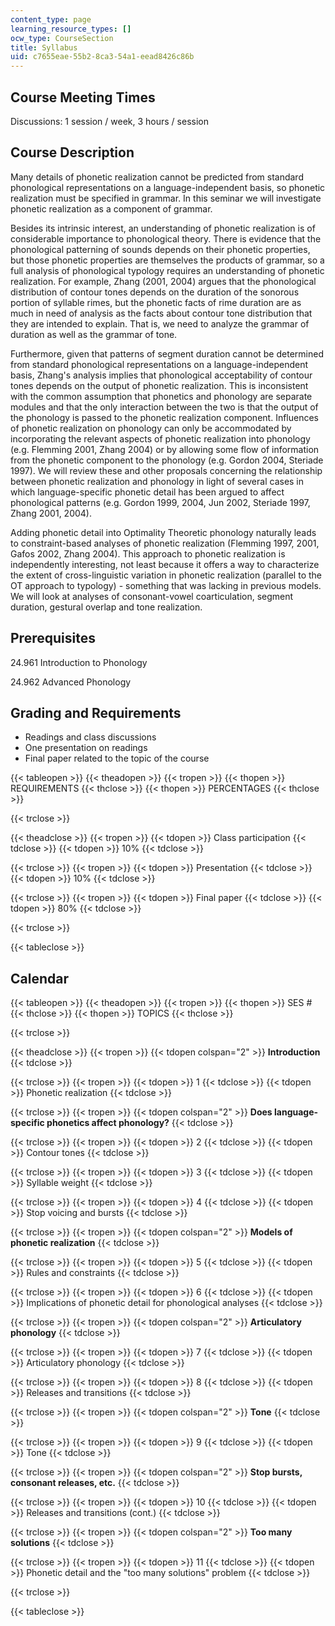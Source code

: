 ```yaml
---
content_type: page
learning_resource_types: []
ocw_type: CourseSection
title: Syllabus
uid: c7655eae-55b2-8ca3-54a1-eead8426c86b
---
```


Course Meeting Times
--------------------

Discussions: 1 session / week, 3 hours / session

Course Description
------------------

Many details of phonetic realization cannot be predicted from standard phonological representations on a language-independent basis, so phonetic realization must be specified in grammar. In this seminar we will investigate phonetic realization as a component of grammar.

Besides its intrinsic interest, an understanding of phonetic realization is of considerable importance to phonological theory. There is evidence that the phonological patterning of sounds depends on their phonetic properties, but those phonetic properties are themselves the products of grammar, so a full analysis of phonological typology requires an understanding of phonetic realization. For example, Zhang (2001, 2004) argues that the phonological distribution of contour tones depends on the duration of the sonorous portion of syllable rimes, but the phonetic facts of rime duration are as much in need of analysis as the facts about contour tone distribution that they are intended to explain. That is, we need to analyze the grammar of duration as well as the grammar of tone.

Furthermore, given that patterns of segment duration cannot be determined from standard phonological representations on a language-independent basis, Zhang's analysis implies that phonological acceptability of contour tones depends on the output of phonetic realization. This is inconsistent with the common assumption that phonetics and phonology are separate modules and that the only interaction between the two is that the output of the phonology is passed to the phonetic realization component. Influences of phonetic realization on phonology can only be accommodated by incorporating the relevant aspects of phonetic realization into phonology (e.g. Flemming 2001, Zhang 2004) or by allowing some flow of information from the phonetic component to the phonology (e.g. Gordon 2004, Steriade 1997). We will review these and other proposals concerning the relationship between phonetic realization and phonology in light of several cases in which language-specific phonetic detail has been argued to affect phonological patterns (e.g. Gordon 1999, 2004, Jun 2002, Steriade 1997, Zhang 2001, 2004).

Adding phonetic detail into Optimality Theoretic phonology naturally leads to constraint-based analyses of phonetic realization (Flemming 1997, 2001, Gafos 2002, Zhang 2004). This approach to phonetic realization is independently interesting, not least because it offers a way to characterize the extent of cross-linguistic variation in phonetic realization (parallel to the OT approach to typology) - something that was lacking in previous models. We will look at analyses of consonant-vowel coarticulation, segment duration, gestural overlap and tone realization.

Prerequisites
-------------

24.961 Introduction to Phonology

24.962 Advanced Phonology

Grading and Requirements
------------------------

*   Readings and class discussions
*   One presentation on readings
*   Final paper related to the topic of the course

{{< tableopen >}}
{{< theadopen >}}
{{< tropen >}}
{{< thopen >}}
REQUIREMENTS
{{< thclose >}}
{{< thopen >}}
PERCENTAGES
{{< thclose >}}

{{< trclose >}}

{{< theadclose >}}
{{< tropen >}}
{{< tdopen >}}
Class participation
{{< tdclose >}}
{{< tdopen >}}
10%
{{< tdclose >}}

{{< trclose >}}
{{< tropen >}}
{{< tdopen >}}
Presentation
{{< tdclose >}}
{{< tdopen >}}
10%
{{< tdclose >}}

{{< trclose >}}
{{< tropen >}}
{{< tdopen >}}
Final paper
{{< tdclose >}}
{{< tdopen >}}
80%
{{< tdclose >}}

{{< trclose >}}

{{< tableclose >}}

Calendar
--------

{{< tableopen >}}
{{< theadopen >}}
{{< tropen >}}
{{< thopen >}}
SES #
{{< thclose >}}
{{< thopen >}}
TOPICS
{{< thclose >}}

{{< trclose >}}

{{< theadclose >}}
{{< tropen >}}
{{< tdopen colspan="2" >}}
**Introduction**
{{< tdclose >}}

{{< trclose >}}
{{< tropen >}}
{{< tdopen >}}
1
{{< tdclose >}}
{{< tdopen >}}
Phonetic realization
{{< tdclose >}}

{{< trclose >}}
{{< tropen >}}
{{< tdopen colspan="2" >}}
**Does language-specific phonetics affect phonology?**
{{< tdclose >}}

{{< trclose >}}
{{< tropen >}}
{{< tdopen >}}
2
{{< tdclose >}}
{{< tdopen >}}
Contour tones
{{< tdclose >}}

{{< trclose >}}
{{< tropen >}}
{{< tdopen >}}
3
{{< tdclose >}}
{{< tdopen >}}
Syllable weight
{{< tdclose >}}

{{< trclose >}}
{{< tropen >}}
{{< tdopen >}}
4
{{< tdclose >}}
{{< tdopen >}}
Stop voicing and bursts
{{< tdclose >}}

{{< trclose >}}
{{< tropen >}}
{{< tdopen colspan="2" >}}
**Models of phonetic realization**
{{< tdclose >}}

{{< trclose >}}
{{< tropen >}}
{{< tdopen >}}
5
{{< tdclose >}}
{{< tdopen >}}
Rules and constraints
{{< tdclose >}}

{{< trclose >}}
{{< tropen >}}
{{< tdopen >}}
6
{{< tdclose >}}
{{< tdopen >}}
Implications of phonetic detail for phonological analyses
{{< tdclose >}}

{{< trclose >}}
{{< tropen >}}
{{< tdopen colspan="2" >}}
**Articulatory phonology**
{{< tdclose >}}

{{< trclose >}}
{{< tropen >}}
{{< tdopen >}}
7
{{< tdclose >}}
{{< tdopen >}}
Articulatory phonology
{{< tdclose >}}

{{< trclose >}}
{{< tropen >}}
{{< tdopen >}}
8
{{< tdclose >}}
{{< tdopen >}}
Releases and transitions
{{< tdclose >}}

{{< trclose >}}
{{< tropen >}}
{{< tdopen colspan="2" >}}
**Tone**
{{< tdclose >}}

{{< trclose >}}
{{< tropen >}}
{{< tdopen >}}
9
{{< tdclose >}}
{{< tdopen >}}
Tone
{{< tdclose >}}

{{< trclose >}}
{{< tropen >}}
{{< tdopen colspan="2" >}}
**Stop bursts, consonant releases, etc.**
{{< tdclose >}}

{{< trclose >}}
{{< tropen >}}
{{< tdopen >}}
10
{{< tdclose >}}
{{< tdopen >}}
Releases and transitions (cont.)
{{< tdclose >}}

{{< trclose >}}
{{< tropen >}}
{{< tdopen colspan="2" >}}
**Too many solutions**
{{< tdclose >}}

{{< trclose >}}
{{< tropen >}}
{{< tdopen >}}
11
{{< tdclose >}}
{{< tdopen >}}
Phonetic detail and the "too many solutions" problem
{{< tdclose >}}

{{< trclose >}}

{{< tableclose >}}